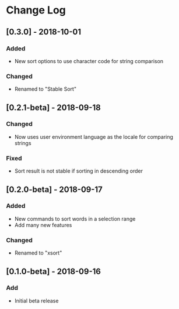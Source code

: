 # Change Log

## [0.3.0] - 2018-10-01
### Added
- New sort options to use character code for string comparison

### Changed
- Renamed to "Stable Sort"

## [0.2.1-beta] - 2018-09-18
### Changed
- Now uses user environment language as the locale for comparing strings

### Fixed
- Sort result is not stable if sorting in descending order

## [0.2.0-beta] - 2018-09-17
### Added
- New commands to sort words in a selection range
- Add many new features

### Changed
- Renamed to "xsort"

## [0.1.0-beta] - 2018-09-16
### Add
- Initial beta release

